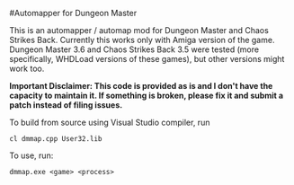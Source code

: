 #Automapper for Dungeon Master

This is an automapper / automap mod for Dungeon Master and Chaos Strikes Back. Currently this works only with Amiga version of the game. Dungeon Master 3.6 and Chaos Strikes Back 3.5 were tested (more specifically, WHDLoad versions of these games), but other versions might work too.

**Important Disclaimer: This code is provided as is and I don't have the capacity to maintain it. If something is broken, please fix it and submit a patch instead of filing issues.**

To build from source using Visual Studio compiler, run

```
cl dmmap.cpp User32.lib
```

To use, run:
```
dmmap.exe <game> <process>
```
